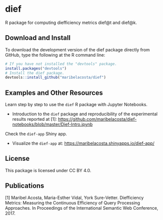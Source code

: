 # dief

R package for computing diefficiency metrics dief@t and dief@k.

## Download and Install
To download the development version of the dief package directly from GitHub, type the following at the R command line:
```r
# If you have not installed the "devtools" package.
install.packages("devtools")
# Install the dief package.
devtools::install_github("maribelacosta/dief")
```
## Examples and Other Resources
Learn step by step to use the `dief` R package with Jupyter Notebooks.
- Introduction to the `dief` package and reproducibility of the experimental results reported at [1]: https://github.com/maribelacosta/dief-notebooks/blob/master/Dief-Intro.ipynb

Check the `dief-app` Shiny app.  
 - Visualize the `dief-app` at: https://maribelacosta.shinyapps.io/dief-app/

## License 
This package is licensed under CC BY 4.0.

## Publications
[1] Maribel Acosta, Maria-Esther Vidal, York Sure-Vetter. Diefficiency Metrics: Measuring the Continuous Efficiency of Query Processing Approaches. In Proceedings of the International Semantic Web Conference, 2017.
